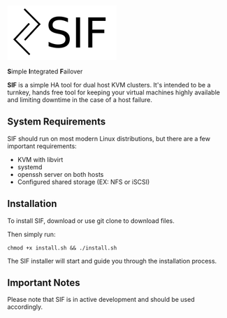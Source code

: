 ![sif logo](https://github.com/aaronprisk/sif/blob/main/sif.png)



**S**imple **I**ntegrated **F**ailover

**SIF** is a simple HA tool for dual host KVM clusters. It's intended to be a turnkey, hands free tool for keeping your virtual machines highly available and limiting downtime in the case of a host failure.

## System Requirements
SIF should run on most modern Linux distributions, but there are a few important requirements:
* KVM with libvirt
* systemd
* openssh server on both hosts
* Configured shared storage (EX: NFS or iSCSI)

## Installation
To install SIF, download or use git clone to download files.

Then simply run:
```
chmod +x install.sh && ./install.sh
```
The SIF installer will start and guide you through the installation process.

## Important Notes

Please note that SIF is in active development and should be used accordingly.

